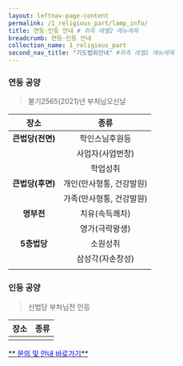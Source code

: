 ```yaml
---
layout: leftnav-page-content
permalink: /1_religious_part/lamp_info/
title: 연등·인등 안내 # 좌측 레벨2 메뉴제목
breadcrumb: 연등·인등 안내
collection_name: 1_religious_part
second_nav_title: "기도법회안내" #좌측 레벨1 메뉴제목
---
```


### **연등 공양**
> 불기2565(2021)년 부처님오신날

|**장소**|**종류**|
|:-:|:-:|
| **큰법당(전면)** | 학인스님후원등|
|  | 사업자(사업번창)|
|  | 학업성취|
| **큰법당(후면)** | 개인(만사형통, 건강발원)|
|  | 가족(만사형통, 건강발원)|
| **명부전** | 치유(속득쾌차)|
|  | 영가(극락왕생)|
| **5층법당** | 소원성취|
|  | 삼성각(자손창성)|
|  |   |


### **인등 공양**
> 신법당 부처님전 인등

|**장소**|**종류**|
|:-:|:-:|
| | |


[** <span style="color:blue"> 문의 및 안내 바로가기</span>**](/3_volunteers_part/contact-us)


